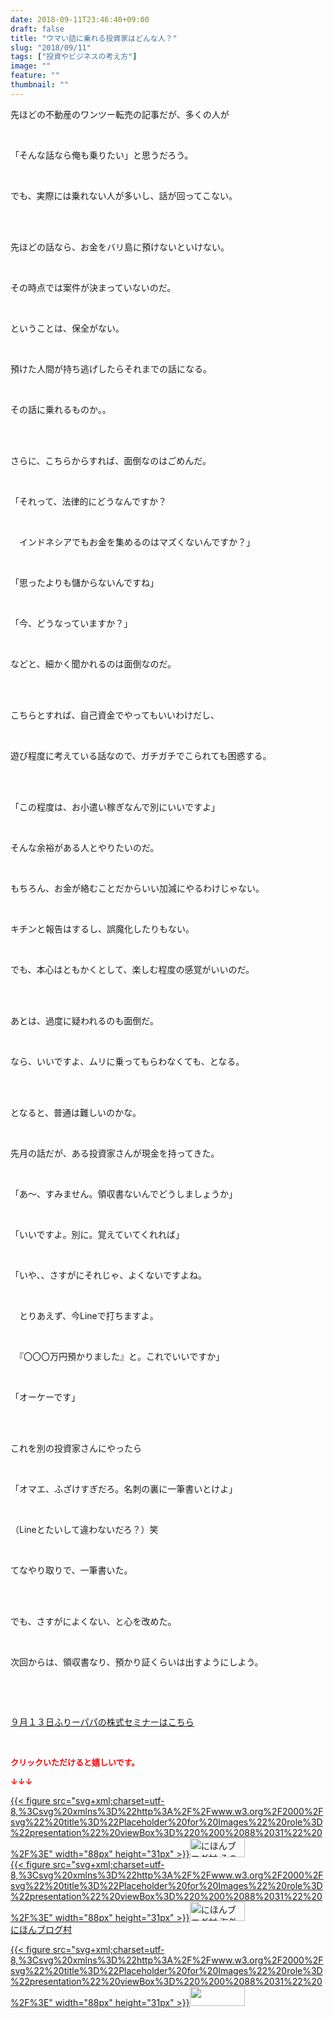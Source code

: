 ```yaml
---
date: 2018-09-11T23:46:40+09:00
draft: false
title: "ウマい話に乗れる投資家はどんな人？"
slug: "2018/09/11"
tags: ["投資やビジネスの考え方"]
image: ""
feature: ""
thumbnail: ""
---
```

<p>先ほどの不動産のワンツー転売の記事だが、多くの人が</p><p> </p><p>「そんな話なら俺も乗りたい」と思うだろう。</p><p> </p><p>でも、実際には乗れない人が多いし、話が回ってこない。</p><p> </p><p><br/>先ほどの話なら、お金をバリ島に預けないといけない。</p><p> </p><p>その時点では案件が決まっていないのだ。</p><p> </p><p>ということは、保全がない。</p><p> </p><p>預けた人間が持ち逃げしたらそれまでの話になる。</p><p> </p><p>その話に乗れるものか。。</p><p> </p><p><br/>さらに、こちらからすれば、面倒なのはごめんだ。</p><p> </p><p>「それって、法律的にどうなんですか？</p><p> </p><p>　インドネシアでもお金を集めるのはマズくないんですか？」</p><p> </p><p>「思ったよりも儲からないんですね」</p><p> </p><p>「今、どうなっていますか？」</p><p> </p><p>などと、細かく聞かれるのは面倒なのだ。</p><p> </p><p><br/>こちらとすれば、自己資金でやってもいいわけだし、</p><p> </p><p>遊び程度に考えている話なので、ガチガチでこられても困惑する。</p><p> </p><p><br/>「この程度は、お小遣い稼ぎなんで別にいいですよ」</p><p> </p><p>そんな余裕がある人とやりたいのだ。</p><p> </p><p>もちろん、お金が絡むことだからいい加減にやるわけじゃない。</p><p> </p><p>キチンと報告はするし、誤魔化したりもない。</p><p> </p><p>でも、本心はともかくとして、楽しむ程度の感覚がいいのだ。</p><p> </p><p><br/>あとは、過度に疑われるのも面倒だ。</p><p> </p><p>なら、いいですよ、ムリに乗ってもらわなくても、となる。</p><p> </p><p><br/>となると、普通は難しいのかな。</p><p> </p><p>先月の話だが、ある投資家さんが現金を持ってきた。</p><p> </p><p>「あ～、すみません。領収書ないんでどうしましょうか」</p><p> </p><p>「いいですよ。別に。覚えていてくれれば」</p><p> </p><p>「いや、、さすがにそれじゃ、よくないですよね。</p><p> </p><p>　とりあえず、今Lineで打ちますよ。</p><p> </p><p>　『〇〇〇万円預かりました』と。これでいいですか」</p><p> </p><p>「オーケーです」</p><p> </p><p><br/>これを別の投資家さんにやったら</p><p> </p><p>「オマエ、ふざけすぎだろ。名刺の裏に一筆書いとけよ」</p><p> </p><p>（Lineとたいして違わないだろ？）笑</p><p> </p><p>てなやり取りで、一筆書いた。</p><p> </p><p><br/>でも、さすがによくない、と心を改めた。</p><p> </p><p>次回からは、領収書なり、預かり証くらいは出すようにしよう。</p><p> </p><p> </p><p><a href="https://ameblo.jp/shintakane/entry-12403606403.html" target="_blank">９月１３日ふりーパパの株式セミナーはこちら</a></p><p> </p><p><font color="#ff0000" size="2"><strong>クリックいただけると嬉しいです。</strong></font></p><p><font color="#ff0000" size="2"><strong>↓↓↓</strong></font></p><p><a href="ranking.html?p_cid=01260127" id="&amp;blogmura_banner" target="_blank">{{< figure src="svg+xml;charset=utf-8,%3Csvg%20xmlns%3D%22http%3A%2F%2Fwww.w3.org%2F2000%2Fsvg%22%20title%3D%22Placeholder%20for%20Images%22%20role%3D%22presentation%22%20viewBox%3D%220%200%2088%2031%22%20%2F%3E" width="88px" height="31px" >}}<noscript><img alt="にほんブログ村 その他生活ブログ 不動産投資へ" border="0" height="31" src="https://img-proxy.blog-video.jp/images?url=http%3A%2F%2Flife.blogmura.com%2Fhudousantoushi%2Fimg%2Fhudousantoushi88_31.gif" width="88"></noscript></a><br/><a href="ranking.html?p_cid=01260127" target="_blank">{{< figure src="svg+xml;charset=utf-8,%3Csvg%20xmlns%3D%22http%3A%2F%2Fwww.w3.org%2F2000%2Fsvg%22%20title%3D%22Placeholder%20for%20Images%22%20role%3D%22presentation%22%20viewBox%3D%220%200%2088%2031%22%20%2F%3E" width="88px" height="31px" >}}<noscript><img alt="にほんブログ村 海外生活ブログ バリ島情報へ" border="0" height="31" src="https://img-proxy.blog-video.jp/images?url=http%3A%2F%2Foverseas.blogmura.com%2Fbali%2Fimg%2Fbali88_31.gif" width="88"></noscript></a><br/><a href="ranking.html?p_cid=01260127" target="_blank">にほんブログ村</a></p><p><a href="link.php?1804582" title="人気ブログランキングへ">{{< figure src="svg+xml;charset=utf-8,%3Csvg%20xmlns%3D%22http%3A%2F%2Fwww.w3.org%2F2000%2Fsvg%22%20title%3D%22Placeholder%20for%20Images%22%20role%3D%22presentation%22%20viewBox%3D%220%200%2088%2031%22%20%2F%3E" width="88px" height="31px" >}}<noscript><img border="0" height="31" src="https://blog.with2.net/img/banner/banner_22.gif" width="88"></noscript></a></p><p> </p>

